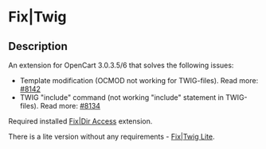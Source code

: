 #  Fix|Twig

## Description
An extension for OpenCart 3.0.3.5/6 that solves the following issues:
- Template modification (OCMOD not working for TWIG-files). Read more: [#8142](https://github.com/opencart/opencart/issues/8142)
- TWIG "include" command (not working "include" statement in TWIG-files). Read more: [#8134](https://github.com/opencart/opencart/issues/8134)

Required installed [Fix|Dir Access](https://github.com/ocmod-space/ocmod-fix/main/addons/dir-access) extension.

There is a lite version without any requirements - [Fix|Twig Lite](https://github.com/ocmod-space/ocmod-fix/main/addons/twig-lite).
